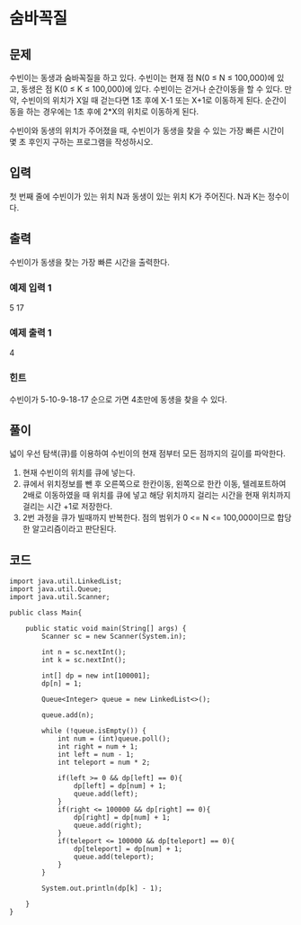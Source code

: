 # 숨바꼭질
 
## 문제
수빈이는 동생과 숨바꼭질을 하고 있다. 수빈이는 현재 점 N(0 ≤ N ≤ 100,000)에 있고, 동생은 점 K(0 ≤ K ≤ 100,000)에 있다. 수빈이는 걷거나 순간이동을 할 수 있다. 만약, 수빈이의 위치가 X일 때 걷는다면 1초 후에 X-1 또는 X+1로 이동하게 된다. 순간이동을 하는 경우에는 1초 후에 2*X의 위치로 이동하게 된다.

수빈이와 동생의 위치가 주어졌을 때, 수빈이가 동생을 찾을 수 있는 가장 빠른 시간이 몇 초 후인지 구하는 프로그램을 작성하시오.

## 입력
첫 번째 줄에 수빈이가 있는 위치 N과 동생이 있는 위치 K가 주어진다. N과 K는 정수이다.

## 출력
수빈이가 동생을 찾는 가장 빠른 시간을 출력한다.

### 예제 입력 1 
5 17
### 예제 출력 1 
4
### 힌트
수빈이가 5-10-9-18-17 순으로 가면 4초만에 동생을 찾을 수 있다.

## 풀이
넓이 우선 탐색(큐)를 이용하여 수빈이의 현재 점부터 모든 점까지의 길이를 파악한다.  
1. 현재 수빈이의 위치를 큐에 넣는다.  
2. 큐에서 위치정보를 뺀 후 오른쪽으로 한칸이동, 왼쪽으로 한칸 이동, 텔레포트하여 2배로 이동하였을 때 위치를 큐에 넣고 해당 위치까지 걸리는 시간을 현재 위치까지 걸리는 시간 +1로 저장한다.
3. 2번 과정을 큐가 빌때까지 반복한다.
점의 범위가 0 <= N <= 100,000이므로 합당한 알고리즘이라고 판단된다.  

## 코드
```
import java.util.LinkedList;
import java.util.Queue;
import java.util.Scanner;

public class Main{

    public static void main(String[] args) {
        Scanner sc = new Scanner(System.in);

        int n = sc.nextInt();
        int k = sc.nextInt();

        int[] dp = new int[100001];
        dp[n] = 1;

        Queue<Integer> queue = new LinkedList<>();

        queue.add(n);

        while (!queue.isEmpty()) {
            int num = (int)queue.poll();
            int right = num + 1;
            int left = num - 1;
            int teleport = num * 2;

            if(left >= 0 && dp[left] == 0){
                dp[left] = dp[num] + 1;
                queue.add(left);
            }
            if(right <= 100000 && dp[right] == 0){
                dp[right] = dp[num] + 1;
                queue.add(right);
            }
            if(teleport <= 100000 && dp[teleport] == 0){
                dp[teleport] = dp[num] + 1;
                queue.add(teleport);
            }
        }

        System.out.println(dp[k] - 1);

    }
}
```
